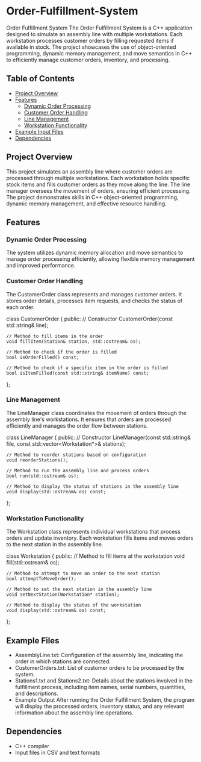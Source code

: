 # Order-Fulfillment-System
Order Fulfillment System
The Order Fulfillment System is a C++ application designed to simulate an assembly line with multiple workstations. Each workstation processes customer orders by filling requested items if available in stock. The project showcases the use of object-oriented programming, dynamic memory management, and move semantics in C++ to efficiently manage customer orders, inventory, and processing.

## Table of Contents

- [Project Overview](#project-overview)
- [Features](#features)
  - [Dynamic Order Processing](#dynamic-order-processing)
  - [Customer Order Handling](#customer-order-handling)
  - [Line Management](#line-management)
  - [Workstation Functionality](#workstation-functionality)
- [Example Input Files](#example-input-files)
- [Dependencies](#dependencies)

## Project Overview

This project simulates an assembly line where customer orders are processed through multiple workstations. Each workstation holds specific stock items and fills customer orders as they move along the line. The line manager oversees the movement of orders, ensuring efficient processing. The project demonstrates skills in C++ object-oriented programming, dynamic memory management, and effective resource handling.

## Features

### Dynamic Order Processing

The system utilizes dynamic memory allocation and move semantics to manage order processing efficiently, allowing flexible memory management and improved performance.


### Customer Order Handling
The CustomerOrder class represents and manages customer orders. It stores order details, processes item requests, and checks the status of each order.

class CustomerOrder {
public:
    // Constructor
    CustomerOrder(const std::string& line);

    // Method to fill items in the order
    void fillItem(Station& station, std::ostream& os);

    // Method to check if the order is filled
    bool isOrderFilled() const;

    // Method to check if a specific item in the order is filled
    bool isItemFilled(const std::string& itemName) const;
};

### Line Management
The LineManager class coordinates the movement of orders through the assembly line's workstations. It ensures that orders are processed efficiently and manages the order flow between stations.

class LineManager {
public:
    // Constructor
    LineManager(const std::string& file, const std::vector<Workstation*>& stations);

    // Method to reorder stations based on configuration
    void reorderStations();

    // Method to run the assembly line and process orders
    bool run(std::ostream& os);

    // Method to display the status of stations in the assembly line
    void display(std::ostream& os) const;
};

### Workstation Functionality
The Workstation class represents individual workstations that process orders and update inventory. Each workstation fills items and moves orders to the next station in the assembly line.

class Workstation {
public:
    // Method to fill items at the workstation
    void fill(std::ostream& os);

    // Method to attempt to move an order to the next station
    bool attemptToMoveOrder();

    // Method to set the next station in the assembly line
    void setNextStation(Workstation* station);

    // Method to display the status of the workstation
    void display(std::ostream& os) const;
};

## Example Files
- AssemblyLine.txt: Configuration of the assembly line, indicating the order in which stations are connected.
- CustomerOrders.txt: List of customer orders to be processed by the system.
- Stations1.txt and Stations2.txt: Details about the stations involved in the fulfillment process, including item names, serial numbers, quantities, and descriptions.
- Example Output
After running the Order Fulfillment System, the program will display the processed orders, inventory status, and any relevant information about the assembly line operations.

## Dependencies
- C++ compiler
- Input files in CSV and text formats
